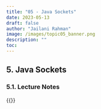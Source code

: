 ```yaml
---
title: "05 - Java Sockets"
date: 2023-05-13
draft: false
author: "Jailani Rahman"
image: /images/topic05_banner.png
description: ""
toc:
---
```


## 5. Java Sockets

### 5.1. Lecture Notes
<div>{{<embed-pdf url="../resources/05 - Java Socket.pdf">}}</div>
